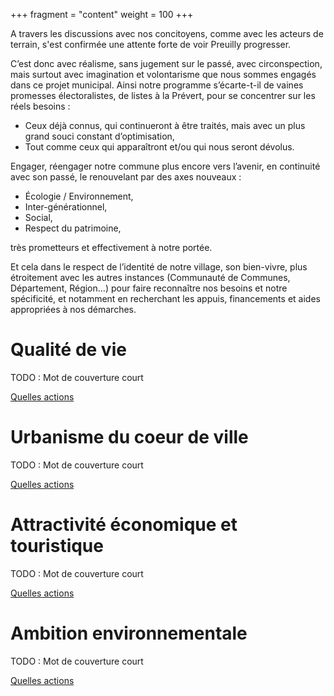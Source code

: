+++
fragment = "content"
weight = 100
+++

A travers les discussions avec nos concitoyens, comme avec les acteurs de terrain, s'est confirmée une attente forte 
de voir Preuilly progresser.

C’est donc avec réalisme, sans jugement sur le passé, avec circonspection, mais surtout avec imagination et volontarisme 
que nous sommes engagés dans ce projet municipal. Ainsi notre programme s’écarte-t-il de vaines promesses électoralistes, 
de listes à la Prévert, pour se concentrer sur les réels besoins :
* Ceux déjà connus, qui continueront à être traités, mais avec un plus grand souci constant d’optimisation,
* Tout comme ceux qui apparaîtront et/ou qui nous seront dévolus.

Engager, réengager notre commune plus encore vers l’avenir, en continuité avec son passé, le renouvelant par des axes nouveaux :
* Écologie / Environnement,
* Inter-générationnel,
* Social,
* Respect du patrimoine,

très prometteurs et effectivement à notre portée.

Et cela dans le respect de l’identité de notre village, son bien-vivre, plus étroitement avec les autres instances 
(Communauté de Communes, Département, Région…) pour faire reconnaître nos besoins et notre spécificité, et notamment en 
recherchant les appuis, financements et aides appropriées à nos démarches.

# Qualité de vie

TODO : Mot de couverture court

[Quelles actions](../02_qualite)

# Urbanisme du coeur de ville

TODO : Mot de couverture court

[Quelles actions](../03_urbanisme)

# Attractivité économique et touristique

TODO : Mot de couverture court 

[Quelles actions](../04_economie)

# Ambition environnementale

TODO : Mot de couverture court

[Quelles actions](../05_environnement)
